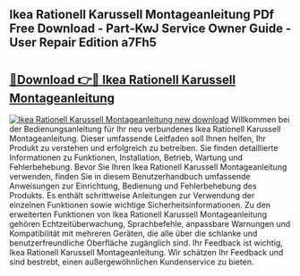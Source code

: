 ## Ikea Rationell Karussell Montageanleitung PDf Free Download - Part-KwJ Service Owner Guide - User Repair Edition a7Fh5

# <h2><a href="http://df6ibg.blite.top/?on=Ikea+Rationell+Karussell+Montageanleitung">🔗Download 👉🔴 Ikea Rationell Karussell Montageanleitung</a></h2>

[![Ikea Rationell Karussell Montageanleitung new download](https://i.imgur.com/lujVjoI.png)](http://df6ibg.blite.top/?on=Ikea+Rationell+Karussell+Montageanleitung)
Willkommen bei der Bedienungsanleitung für Ihr neu verbundenes Ikea Rationell Karussell Montageanleitung. Dieser umfassende Leitfaden soll Ihnen helfen, Ihr Produkt zu verstehen und erfolgreich zu betreiben. Sie finden detaillierte Informationen zu Funktionen, Installation, Betrieb, Wartung und Fehlerbehebung. Bevor Sie Ihren Ikea Rationell Karussell Montageanleitung verwenden, finden Sie in diesem Benutzerhandbuch umfassende Anweisungen zur Einrichtung, Bedienung und Fehlerbehebung des Produkts. Es enthält schrittweise Anleitungen zur Verwendung der einzelnen Funktionen sowie wichtige Sicherheitsinformationen. Zu den erweiterten Funktionen von Ikea Rationell Karussell Montageanleitung gehören Echtzeitüberwachung, Sprachbefehle, anpassbare Warnungen und Kompatibilität mit mehreren Geräten, die alle über die schlanke und benutzerfreundliche Oberfläche zugänglich sind. Ihr Feedback ist wichtig, Ikea Rationell Karussell Montageanleitung. Wir schätzen Ihr Feedback und sind bestrebt, einen außergewöhnlichen Kundenservice zu bieten.
